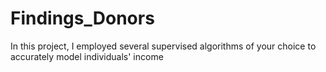 # Findings_Donors
In this project, I employed several supervised algorithms of your choice to accurately model individuals' income 
